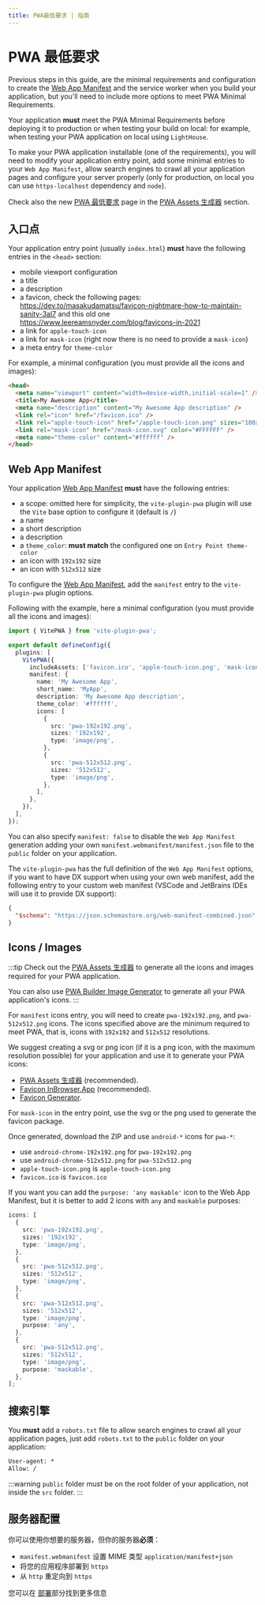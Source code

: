 ```yaml
---
title: PWA最低要求 | 指南
---
```


# PWA 最低要求

Previous steps in this guide, are the minimal requirements and configuration to create the [Web App Manifest](https://developer.mozilla.org/en-US/docs/Web/Manifest) and the service worker when you build your application, but you'll need to include more options to meet PWA Minimal Requirements.

Your application **must** meet the PWA Minimal Requirements before deploying it to production or when testing your build on local: for example, when testing your PWA application on local using `LightHouse`.

To make your PWA application installable (one of the requirements), you will need to modify your application entry point, add some minimal entries to your `Web App Manifest`, allow search engines to crawl all your application pages and configure your server properly (only for production, on local you can use `https-localhost` dependency and `node`).

Check also the new [PWA 最低要求](/assets-generator/#pwa-minimal-icons-requirements) page in the [PWA Assets 生成器](/assets-generator/) section.

## 入口点

Your application entry point (usually `index.html`) **must** have the following entries in the `<head>` section:

- mobile viewport configuration
- a title
- a description
- a favicon, check the following pages: https://dev.to/masakudamatsu/favicon-nightmare-how-to-maintain-sanity-3al7 and this old one https://www.leereamsnyder.com/blog/favicons-in-2021
- a link for `apple-touch-icon`
- a link for `mask-icon` (right now there is no need to provide a `mask-icon`)
- a meta entry for `theme-color`

For example, a minimal configuration (you must provide all the icons and images):

```html
<head>
  <meta name="viewport" content="width=device-width,initial-scale=1" />
  <title>My Awesome App</title>
  <meta name="description" content="My Awesome App description" />
  <link rel="icon" href="/favicon.ico" />
  <link rel="apple-touch-icon" href="/apple-touch-icon.png" sizes="180x180" />
  <link rel="mask-icon" href="/mask-icon.svg" color="#FFFFFF" />
  <meta name="theme-color" content="#ffffff" />
</head>
```

## Web App Manifest

Your application [Web App Manifest](https://developer.mozilla.org/en-US/docs/Web/Manifest) **must** have the following entries:

- a scope: omitted here for simplicity, the `vite-plugin-pwa` plugin will use the `Vite` base option to configure it (default is `/`)
- a name
- a short description
- a description
- a `theme_color`: **must match** the configured one on `Entry Point theme-color`
- an icon with `192x192` size
- an icon with `512x512` size

To configure the [Web App Manifest](https://developer.mozilla.org/en-US/docs/Web/Manifest), add the `manifest` entry to the `vite-plugin-pwa` plugin options.

Following with the example, here a minimal configuration (you must provide all the icons and images):

```ts
import { VitePWA } from 'vite-plugin-pwa';

export default defineConfig({
  plugins: [
    VitePWA({
      includeAssets: ['favicon.ico', 'apple-touch-icon.png', 'mask-icon.svg'],
      manifest: {
        name: 'My Awesome App',
        short_name: 'MyApp',
        description: 'My Awesome App description',
        theme_color: '#ffffff',
        icons: [
          {
            src: 'pwa-192x192.png',
            sizes: '192x192',
            type: 'image/png',
          },
          {
            src: 'pwa-512x512.png',
            sizes: '512x512',
            type: 'image/png',
          },
        ],
      },
    }),
  ],
});
```

You can also specify `manifest: false` to disable the `Web App Manifest` generation adding your own `manifest.webmanifest/manifest.json` file to the `public` folder on your application.

The `vite-plugin-pwa` has the full definition of the `Web App Manifest` options, if you want to have DX support when using your own web manifest, add the following entry to your custom web manifest (VSCode and JetBrains IDEs will use it to provide DX support):

```json
{
  "$schema": "https://json.schemastore.org/web-manifest-combined.json"
}
```

## Icons / Images

:::tip
Check out the [PWA Assets 生成器](/assets-generator/) to generate all the icons and images required for your PWA application.

You can also use [PWA Builder Image Generator](https://www.pwabuilder.com/imageGenerator) to generate all your PWA application's icons.
:::

For `manifest` icons entry, you will need to create `pwa-192x192.png`, and `pwa-512x512.png` icons. The icons specified above are the minimum required to meet PWA, that is, icons with `192x192` and `512x512` resolutions.

We suggest creating a svg or png icon (if it is a png icon, with the maximum resolution possible) for your application and use it to generate your PWA icons:

- [PWA Assets 生成器](/assets-generator/) (recommended).
- [Favicon InBrowser.App](https://favicon.inbrowser.app/tools/favicon-generator) (recommended).
- [Favicon Generator](https://realfavicongenerator.net/).

For `mask-icon` in the entry point, use the svg or the png used to generate the favicon package.

Once generated, download the ZIP and use `android-*` icons for `pwa-*`:

- use `android-chrome-192x192.png` for `pwa-192x192.png`
- use `android-chrome-512x512.png` for `pwa-512x512.png`
- `apple-touch-icon.png` is `apple-touch-icon.png`
- `favicon.ico` is `favicon.ico`

If you want you can add the `purpose: 'any maskable'` icon to the Web App Manifest, but it is better to add 2 icons with `any` and `maskable` purposes:

```ts
icons: [
  {
    src: 'pwa-192x192.png',
    sizes: '192x192',
    type: 'image/png',
  },
  {
    src: 'pwa-512x512.png',
    sizes: '512x512',
    type: 'image/png',
  },
  {
    src: 'pwa-512x512.png',
    sizes: '512x512',
    type: 'image/png',
    purpose: 'any',
  },
  {
    src: 'pwa-512x512.png',
    sizes: '512x512',
    type: 'image/png',
    purpose: 'maskable',
  },
];
```

## 搜索引擎

You **must** add a `robots.txt` file to allow search engines to crawl all your application pages, just add `robots.txt` to the `public` folder on your application:

```txt
User-agent: *
Allow: /
```

:::warning
`public` folder must be on the root folder of your application, not inside the `src` folder.
:::

## 服务器配置

你可以使用你想要的服务器，但你的服务器**必须**：

- `manifest.webmanifest` 设置 MIME 类型 `application/manifest+json`
- 将您的应用程序部署到 `https`
- 从 `http` 重定向到 `https`

您可以在 [部署](/deployment/)部分找到更多信息
